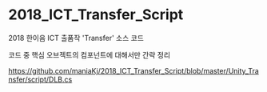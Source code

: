 # 2018_ICT_Transfer_Script
2018 한이음 ICT 출품작 'Transfer' 소스 코드

코드 중 핵심 오브젝트의 컴포넌트에 대해서만 간략 정리

https://github.com/maniaKj/2018_ICT_Transfer_Script/blob/master/Unity_Transfer/script/DLB.cs
